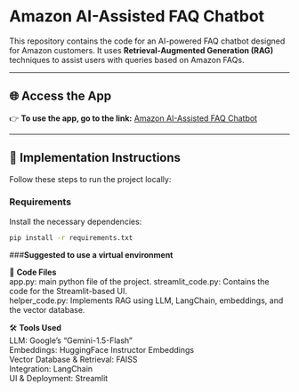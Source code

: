 # Amazon AI-Assisted FAQ Chatbot

This repository contains the code for an AI-powered FAQ chatbot designed for Amazon customers. It uses **Retrieval-Augmented Generation (RAG)** techniques to assist users with queries based on Amazon FAQs.

---

## 🌐 Access the App
👉 **To use the app, go to the link:** [Amazon AI-Assisted FAQ Chatbot](https://amazon-ai-assisted-faq.streamlit.app/)  

---

## 🚀 Implementation Instructions

Follow these steps to run the project locally:

### Requirements  
Install the necessary dependencies:  
```cmd
pip install -r requirements.txt
```
###**Suggested to use a virtual environment**

📂 **Code Files**  
app.py: main python file of the project. 
streamlit_code.py: Contains the code for the Streamlit-based UI.  
helper_code.py: Implements RAG using LLM, LangChain, embeddings, and the vector database.  


🛠 **Tools Used**  
LLM: Google’s “Gemini-1.5-Flash”  
Embeddings: HuggingFace Instructor Embeddings  
Vector Database & Retrieval: FAISS  
Integration: LangChain  
UI & Deployment: Streamlit
